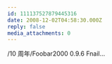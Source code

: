 ```yaml
---
id: 111137527879445316
date: 2008-12-02T04:58:30.000Z
reply: false
media_attachments: 0
---
```


/10 周年/Foobar2000 0.9.6 Fnail...


